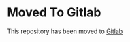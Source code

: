 # Moved To Gitlab
This repository has been moved to [Gitlab](https://gitlab.com/qiraht246/bookshelf-api)
